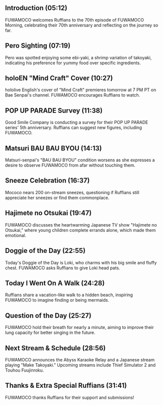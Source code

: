 ## Introduction (05:12)

FUWAMOCO welcomes Ruffians to the 70th episode of FUWAMOCO Morning, celebrating their 70th anniversary and reflecting on the journey so far.

## Pero Sighting (07:19)

Pero was spotted enjoying some ebi-yaki, a shrimp variation of takoyaki, indicating his preference for yummy food over specific ingredients.

## holoEN "Mind Craft" Cover (10:27)

hololive English's cover of "Mind Craft" premieres tomorrow at 7 PM PT on Bae Senpai's channel. FUWAMOCO encourages Ruffians to watch.

## POP UP PARADE Survey (11:38)

Good Smile Company is conducting a survey for their POP UP PARADE series' 5th anniversary. Ruffians can suggest new figures, including FUWAMOCO.

## Matsuri BAU BAU BYOU (14:13)

Matsuri-senpai's "BAU BAU BYOU" condition worsens as she expresses a desire to observe FUWAMOCO from afar without touching them.

## Sneeze Celebration (16:37)

Mococo nears 200 on-stream sneezes, questioning if Ruffians still appreciate her sneezes or find them commonplace.

## Hajimete no Otsukai (19:47)

FUWAMOCO discusses the heartwarming Japanese TV show "Hajimete no Otsukai," where young children complete errands alone, which made them emotional.

## Doggie of the Day (22:55)

Today's Doggie of the Day is Loki, who charms with his big smile and fluffy chest. FUWAMOCO asks Ruffians to give Loki head pats.

## Today I Went On A Walk (24:28)

Ruffians share a vacation-like walk to a hidden beach, inspiring FUWAMOCO to imagine finding or being mermaids.

## Question of the Day (25:27)

FUWAMOCO hold their breath for nearly a minute, aiming to improve their lung capacity for better singing in the future.

## Next Stream & Schedule (28:56)

FUWAMOCO announces the Abyss Karaoke Relay and a Japanese stream playing "Make Takoyaki." Upcoming streams include Thief Simulator 2 and Touhou Fuujinroku.

## Thanks & Extra Special Ruffians (31:41)

FUWAMOCO thanks Ruffians for their support and submissions!
